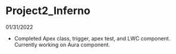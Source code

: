# Project2_Inferno

01/31/2022
- Completed Apex class, trigger, apex test, and LWC component. Currently working on Aura component.
